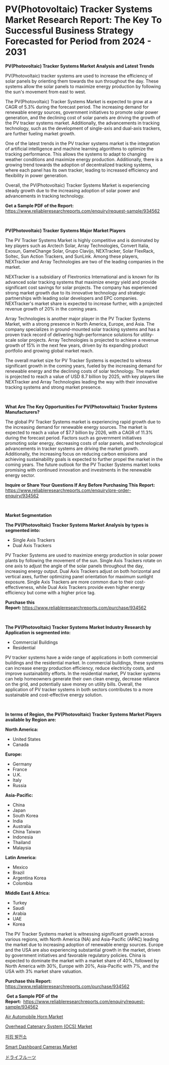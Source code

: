 <p><h1>PV(Photovoltaic) Tracker Systems Market Research Report: The Key To Successful Business Strategy Forecasted for Period from 2024 - 2031</h1></p><p><strong>PV(Photovoltaic) Tracker Systems Market Analysis and Latest Trends</strong></p>
<p><p>PV(Photovoltaic) tracker systems are used to increase the efficiency of solar panels by orienting them towards the sun throughout the day. These systems allow the solar panels to maximize energy production by following the sun's movement from east to west.</p><p>The PV(Photovoltaic) Tracker Systems Market is expected to grow at a CAGR of 5.3% during the forecast period. The increasing demand for renewable energy sources, government initiatives to promote solar power generation, and the declining cost of solar panels are driving the growth of the PV tracker systems market. Additionally, the advancements in tracking technology, such as the development of single-axis and dual-axis trackers, are further fueling market growth.</p><p>One of the latest trends in the PV tracker systems market is the integration of artificial intelligence and machine learning algorithms to optimize the tracking performance. This allows the systems to adapt to changing weather conditions and maximize energy production. Additionally, there is a growing trend towards the adoption of decentralized tracking systems, where each panel has its own tracker, leading to increased efficiency and flexibility in power generation.</p><p>Overall, the PV(Photovoltaic) Tracker Systems Market is experiencing steady growth due to the increasing adoption of solar power and advancements in tracking technology.</p></p>
<p><strong>Get a Sample PDF of the Report:&nbsp;</strong> <a href="https://www.reliableresearchreports.com/enquiry/request-sample/934562">https://www.reliableresearchreports.com/enquiry/request-sample/934562</a></p>
<p>&nbsp;</p>
<p><strong>PV(Photovoltaic) Tracker Systems Major Market Players</strong></p>
<p><p>The PV Tracker Systems Market is highly competitive and is dominated by key players such as Arctech Solar, Array Technologies, Convert Italia, Exosun, GameChange Solar, Grupo Clavijo, NEXTracker, Solar FlexRack, Soltec, Sun Action Trackers, and SunLink. Among these players, NEXTracker and Array Technologies are two of the leading companies in the market.</p><p>NEXTracker is a subsidiary of Flextronics International and is known for its advanced solar tracking systems that maximize energy yield and provide significant cost savings for solar projects. The company has experienced strong market growth due to its innovative technology and strategic partnerships with leading solar developers and EPC companies. NEXTracker's market share is expected to increase further, with a projected revenue growth of 20% in the coming years.</p><p>Array Technologies is another major player in the PV Tracker Systems Market, with a strong presence in North America, Europe, and Asia. The company specializes in ground-mounted solar tracking systems and has a proven track record of delivering high-performance solutions for utility-scale solar projects. Array Technologies is projected to achieve a revenue growth of 15% in the next few years, driven by its expanding product portfolio and growing global market reach.</p><p>The overall market size for PV Tracker Systems is expected to witness significant growth in the coming years, fueled by the increasing demand for renewable energy and the declining costs of solar technology. The market is projected to reach a value of USD 8.7 billion by 2025, with key players like NEXTracker and Array Technologies leading the way with their innovative tracking systems and strong market presence.</p></p>
<p>&nbsp;</p>
<p><strong>What Are The Key Opportunities For PV(Photovoltaic) Tracker Systems Manufacturers?</strong></p>
<p><p>The global PV Tracker Systems market is experiencing rapid growth due to the increasing demand for renewable energy sources. The market is expected to reach a value of $7.7 billion by 2026, with a CAGR of 11.3% during the forecast period. Factors such as government initiatives promoting solar energy, decreasing costs of solar panels, and technological advancements in tracker systems are driving the market growth. Additionally, the increasing focus on reducing carbon emissions and achieving sustainability goals is expected to further propel the market in the coming years. The future outlook for the PV Tracker Systems market looks promising with continued innovation and investments in the renewable energy sector.</p></p>
<p><strong>Inquire or Share Your Questions If Any Before Purchasing This Report:</strong> <a href="https://www.reliableresearchreports.com/enquiry/pre-order-enquiry/934562">https://www.reliableresearchreports.com/enquiry/pre-order-enquiry/934562</a></p>
<p>&nbsp;</p>
<p><strong>Market Segmentation</strong></p>
<p><strong>The PV(Photovoltaic) Tracker Systems Market Analysis by types is segmented into:</strong></p>
<p><ul><li>Single Axis Trackers</li><li>Dual Axis Trackers</li></ul></p>
<p><p>PV Tracker Systems are used to maximize energy production in solar power plants by following the movement of the sun. Single Axis Trackers rotate on one axis to adjust the angle of the solar panels throughout the day, increasing energy output. Dual Axis Trackers adjust on both horizontal and vertical axes, further optimizing panel orientation for maximum sunlight exposure. Single Axis Trackers are more common due to their cost-effectiveness, while Dual Axis Trackers provide even higher energy efficiency but come with a higher price tag.</p></p>
<p><strong>Purchase this Report:&nbsp;</strong><a href="https://www.reliableresearchreports.com/purchase/934562">https://www.reliableresearchreports.com/purchase/934562</a></p>
<p>&nbsp;</p>
<p><strong>The PV(Photovoltaic) Tracker Systems Market Industry Research by Application is segmented into:</strong></p>
<p><ul><li>Commercial Buildings</li><li>Residential</li></ul></p>
<p><p>PV tracker systems have a wide range of applications in both commercial buildings and the residential market. In commercial buildings, these systems can increase energy production efficiency, reduce electricity costs, and improve sustainability efforts. In the residential market, PV tracker systems can help homeowners generate their own clean energy, decrease reliance on the grid, and potentially save money on utility bills. Overall, the application of PV tracker systems in both sectors contributes to a more sustainable and cost-effective energy solution.</p></p>
<p>&nbsp;</p>
<p><strong>In terms of Region, the PV(Photovoltaic) Tracker Systems Market Players available by Region are:</strong></p>
<p>
    <p> <strong> North America: </strong>
        <ul>
            <li>United States</li>
            <li>Canada</li>
        </ul>
        </p> 
    <p> <strong> Europe: </strong>
        <ul>
            <li>Germany</li>
            <li>France</li>
            <li>U.K.</li>
            <li>Italy</li>
            <li>Russia</li>
        </ul>
        </p> 
    <p> <strong> Asia-Pacific: </strong>
        <ul>
            <li>China</li>
            <li>Japan</li>
            <li>South Korea</li>
            <li>India</li>
            <li>Australia</li>
            <li>China Taiwan</li>
            <li>Indonesia</li>
            <li>Thailand</li>
            <li>Malaysia</li>
        </ul>
        </p> 
    <p> <strong> Latin America: </strong>
        <ul>
            <li>Mexico</li>
            <li>Brazil</li>
            <li>Argentina Korea</li>
            <li>Colombia</li>
        </ul>
        </p> 
    <p> <strong> Middle East & Africa: </strong>
        <ul>
            <li>Turkey</li>
            <li>Saudi</li>
            <li>Arabia</li>
            <li>UAE</li>
            <li>Korea</li>
        </ul>
    </p>
    </p>
<p><p>The PV Tracker Systems market is witnessing significant growth across various regions, with North America (NA) and Asia-Pacific (APAC) leading the market due to increasing adoption of renewable energy sources. Europe and the USA are also experiencing substantial growth in the market, driven by government initiatives and favorable regulatory policies. China is expected to dominate the market with a market share of 40%, followed by North America with 30%, Europe with 20%, Asia-Pacific with 7%, and the USA with 3% market share valuation.</p></p>
<p><strong>Purchase this Report: </strong><a href="https://www.reliableresearchreports.com/purchase/934562">https://www.reliableresearchreports.com/purchase/934562</a></p>
<p>&nbsp;<strong>Get a Sample PDF of the Report:&nbsp;&nbsp;</strong><a href="https://www.reliableresearchreports.com/enquiry/request-sample/934562">https://www.reliableresearchreports.com/enquiry/request-sample/934562</a></p>
<p><strong></strong></p>
<p><p><a href="https://issuu.com/reportprime-2/docs/air-automobile-horn-market-size-2030.pptx">Air Automobile Horn Market</a></p><p><a href="https://github.com/Hazelklievgspy6vdcsmu106w/Market-Research-Report-List-1/blob/main/overhead-catenary-system-ocs-market.md">Overhead Catenary System (OCS) Market</a></p><p><a href="https://github.com/vsckjg50460/Market-Research-Report-List-1/blob/main/762406615510.md">피킹 발전소</a></p><p><a href="https://issuu.com/reportprime-2/docs/smart-dashboard-cameras-market-size-2030.pptx">Smart Dashboard Cameras Market</a></p><p><a href="https://github.com/lrlmopnhwd79300/Market-Research-Report-List-1/blob/main/193087716557.md">ドライフルーツ</a></p></p>